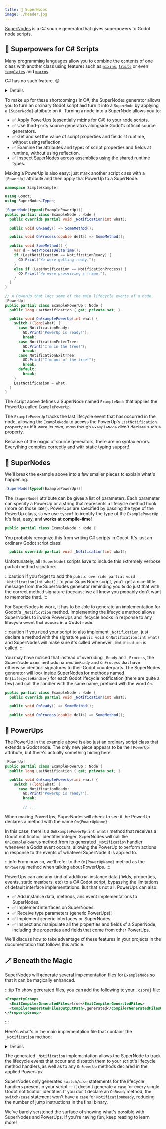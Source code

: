 ```yaml
---
title: 🔮 SuperNodes
image: ./header.jpg
---
```


[SuperNodes] is a C# source generator that gives superpowers to Godot node scripts.

<FancyImage
  alt=""
  src="/img/chickensoft/super_nodes.svg"
  widthOverride="200px"
/>

## 🔮 Superpowers for C# Scripts

Many programming languages allow you to combine the contents of one class with another class using features such as [`mixins`][mixins], [`traits`][traits] or even [`templates`][templates] and [`macros`][macros].

C# has no such feature. 😢

<Details summary={
<summary>Wait! What about <i>Default Interface Implementations?</i></summary>
}>

You might be wondering about C#'s [default interface implementations][default-interfaces] feature. Unfortunately, default interface implementations cannot be used to add instance data to a class.

That is, you can't add fields to a class using default interface implementations (and by extent, you can't add property implementations since they use fields under-the-hood).

Here's what [Microsoft has to say about it][default-interfaces-instance-data]:

<Admonition type="caution">

Interfaces may not contain instance state. While static fields are now permitted, instance fields are not permitted in interfaces. Instance auto-properties are not supported in interfaces, as they would implicitly declare a hidden field.

</Admonition>
</Details>

To make up for these shortcomings in C#, the SuperNodes generator allows you to turn an ordinary Godot script and turn it into a `SuperNode` by applying a `[SuperNode]` attribute on it. Turning a node into a SuperNode allows you to:

- ✅ Apply PowerUps (essentially mixins for C#) to your node scripts.
- ✅ Use third-party source generators alongside Godot's official source generators.
- ✅ Get and set the value of script properties and fields at runtime, without using reflection.
- ✅ Examine the attributes and types of script properties and fields at runtime, without using reflection.
- ✅ Inspect SuperNodes across assemblies using the shared runtime types.

Making a PowerUp is also easy: just mark another script class with a `[PowerUp]` attribute and then apply that PowerUp to a SuperNode.

```csharp
namespace SimpleExample;

using Godot;
using SuperNodes.Types;

[SuperNode(typeof(ExamplePowerUp))]
public partial class ExampleNode : Node {
  public override partial void _Notification(int what);

  public void OnReady() => SomeMethod();

  public void OnProcess(double delta) => SomeMethod();

  public void SomeMethod() {
    var d = GetProcessDeltaTime();
    if (LastNotification == NotificationReady) {
      GD.Print("We were getting ready.");
    }
    else if (LastNotification == NotificationProcess) {
      GD.Print("We were processing a frame.");
    }
  }
}

// A PowerUp that logs some of the main lifecycle events of a node.
[PowerUp]
public partial class ExamplePowerUp : Node {
  public long LastNotification { get; private set; }

  public void OnExamplePowerUp(int what) {
    switch ((long)what) {
      case NotificationReady:
        GD.Print("PowerUp is ready!");
        break;
      case NotificationEnterTree:
        GD.Print("I'm in the tree!");
        break;
      case NotificationExitTree:
        GD.Print("I'm out of the tree!");
        break;
      default:
        break;
    }
    LastNotification = what;
  }
}
```

The script above defines a SuperNode named `ExampleNode` that applies the PowerUp called `ExamplePowerUp`.

The `ExamplePowerUp` tracks the last lifecycle event that has occurred in the node, allowing the `ExampleNode` to access the PowerUp's `LastNotification` property as if it were its own, even though `ExampleNode` didn't declare such a property.

Because of the magic of source generators, there are no syntax errors. Everything compiles correctly and with static typing support!

## 🔘 SuperNodes

We'll break the example above into a few smaller pieces to explain what's happening.

```csharp
[SuperNode(typeof(ExamplePowerUp))]
```

The `[SuperNode]` attribute can be given a list of parameters. Each parameter can specify a PowerUp or a string that represents a lifecycle method hook (more on those later). PowerUps are specified by passing the type of the PowerUp class, so we use `typeof` to identify the type of the `ExamplePowerUp`. It's fast, easy, and **works at compile-time**!

```csharp
public partial class ExampleNode : Node {
```

You probably recognize this from writing C# scripts in Godot. It's just an ordinary Godot script class!

```csharp
  public override partial void _Notification(int what);
```

Unfortunately, all `[SuperNode]` scripts have to include this extremely verbose partial method signature.

:::caution
If you forget to add the `public override partial void _Notification(int what);` to your SuperNode script, you'll get a nice little message from the SuperNodes generator reminding you to do just that with the correct method signature (because we all know you probably don't want to memorize that).
:::

For SuperNodes to work, it has to be able to generate an implementation for Godot's `_Notification` method. Implementing the lifecycle method allows SuperNodes to invoke PowerUps and lifecycle hooks in response to any lifecycle event that occurs in a Godot node.

:::caution
If you need your script to also implement `_Notification`, just declare a method with the signature `public void OnNotification(int what)` and SuperNodes will make sure it's called whenever `_Notification` is called.
:::

You may have noticed that instead of overriding `_Ready` and `_Process`, the SuperNode uses methods named `OnReady` and `OnProcess` that have otherwise identical signatures to their Godot counterparts. The SuperNodes generator will look inside SuperNodes for methods named `On{LifecycleHandler}` for each Godot lifecycle notification (there are quite a few) and call the handler with the same name, prefixed with the word `On`.

```csharp
public partial class ExampleNode : Node {
  public override partial void _Notification(int what);

  public void OnReady() => SomeMethod();

  public void OnProcess(double delta) => SomeMethod();
```

## 🔋 PowerUps

The PowerUp in the example above is also just an ordinary script class that extends a Godot node. The only new piece appears to be the `[PowerUp]` attribute, but there's actually something hiding here.

```csharp
[PowerUp]
public partial class ExamplePowerUp : Node {
  public long LastNotification { get; private set; }

  public void OnExamplePowerUp(int what) {
    switch ((long)what) {
      case NotificationReady:
        GD.Print("PowerUp is ready!");
        break;

        // ...
```

When making PowerUps, SuperNodes will check to see if the PowerUp declares a method with the name `On{PowerUpName}`.

In this case, there is a `OnExamplePowerUp(int what)` method that receives a Godot notification identifier integer. SuperNodes will call the `OnExamplePowerUp` method from its generated `_Notification` handler whenever a Godot event occurs, allowing the PowerUp to perform actions in response to the events of whatever SuperNode it is applied to.

:::info
From now on, we'll refer to the `On{PowerUpName}` method as the `OnPowerUp` method when talking about PowerUps.
:::

PowerUps can add any kind of additional instance data (fields, properties, events, static members, etc) to a C# Godot script, bypassing the limitations of default interface implementations. But that's not all. PowerUps can also:

- ✅ Add instance data, methods, and event implementations to SuperNodes.
- ✅ Implement interfaces on SuperNodes.
- ✅ Receive type parameters (generic PowerUps)!
- ✅ Implement generic interfaces on SuperNodes.
- ✅ Inspect and manipulate all the properties and fields of a SuperNode, including the properties and fields that come from other PowerUps.

We'll discuss how to take advantage of these features in your projects in the documentation that follows this article.

## 🪄 Beneath the Magic

SuperNodes will generate several implementation files for `ExampleNode` so that it can be magically enhanced.

:::tip
To show generated files, you can add the following to your `.csproj` file:

```xml
<PropertyGroup>
  <EmitCompilerGeneratedFiles>true</EmitCompilerGeneratedFiles>
  <CompilerGeneratedFilesOutputPath>.generated</CompilerGeneratedFilesOutputPath>
</PropertyGroup>
```

:::

Here's what's in the main implementation file that contains the `_Notification` method:

<Details summary={<summary><code>SimpleExample.ExampleNode.g.cs</code></summary>}>

```csharp
#nullable enable
using Godot;
using SuperNodes.Types;

namespace SimpleExample {
  partial class ExampleNode {
    public override partial void _Notification(int what) {
      // Invoke declared lifecycle method handlers.
      OnExamplePowerUp(what);

      // Invoke any notification handlers declared in the script.
      switch ((long)what) {
        case NotificationReady:
          OnReady();
          break;
        case NotificationProcess:
          OnProcess(GetProcessDeltaTime());
          break;
        default:
          break;
      }
    }
  }
}
#nullable disable
```

</Details>

The generated `_Notification` implementation allows the SuperNode to track the lifecycle events that occur and dispatch them to your script's lifecycle method handlers, as well as to any `OnPowerUp` methods declared in the applied PowerUps.

SuperNodes only generates `switch/case` statements for the lifecycle handlers present in your script — it doesn't generate a `case` for every single Godot notification identifier. If you don't declare an `OnReady` method, the `switch/case` statement won't have a `case` for `NotificationReady`, reducing the number of jump instructions in the final binary.

We've barely scratched the surface of showing what's possible with SuperNodes and PowerUps. If you're having fun, keep reading to learn more!

[SuperNodes]: https://github.com/chickensoft-games/SuperNodes
[mixins]: https://en.wikipedia.org/wiki/Mixin
[traits]: https://en.wikipedia.org/wiki/Trait_(computer_programming)
[templates]: https://en.wikipedia.org/wiki/Template_(C++)
[macros]: https://en.wikipedia.org/wiki/Macro_(computer_science)
[default-interfaces]: https://learn.microsoft.com/en-us/dotnet/csharp/language-reference/proposals/csharp-8.0/default-interface-methods
[default-interfaces-instance-data]: https://learn.microsoft.com/en-us/dotnet/csharp/language-reference/proposals/csharp-8.0/default-interface-methods#detailed-design
